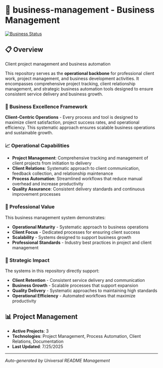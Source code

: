 # 🏢 business-management - Business Management

[![Business Status](https://img.shields.io/badge/Business-Active-blue)](https://github.com/DevBusinessHub/business-management)

## 📋 Overview

Client project management and business automation

This repository serves as the **operational backbone** for professional client work, project management, and business development activities. It encompasses comprehensive project tracking, client relationship management, and strategic business automation tools designed to ensure consistent service delivery and business growth.

### 🎯 Business Excellence Framework
**Client-Centric Operations** - Every process and tool is designed to maximize client satisfaction, project success rates, and operational efficiency. This systematic approach ensures scalable business operations and sustainable growth.

### 📈 Operational Capabilities
- **Project Management**: Comprehensive tracking and management of client projects from initiation to delivery
- **Client Relations**: Systematic approach to client communication, feedback collection, and relationship maintenance
- **Process Automation**: Streamlined workflows that reduce manual overhead and increase productivity
- **Quality Assurance**: Consistent delivery standards and continuous improvement processes

### 💼 Professional Value
This business management system demonstrates:
- **Operational Maturity** - Systematic approach to business operations
- **Client Focus** - Dedicated processes for ensuring client success
- **Scalability** - Systems designed to support business growth
- **Professional Standards** - Industry best practices in project and client management

### 🚀 Strategic Impact
The systems in this repository directly support:
- **Client Retention** - Consistent service delivery and communication
- **Business Growth** - Scalable processes that support expansion
- **Quality Delivery** - Systematic approaches to maintaining high standards
- **Operational Efficiency** - Automated workflows that maximize productivity

## 📊 Project Management
- **Active Projects**: 3
- **Technologies**: Project Management, Process Automation, Client Relations, Documentation
- **Last Updated**: 7/25/2025

---

*Auto-generated by Universal README Management*